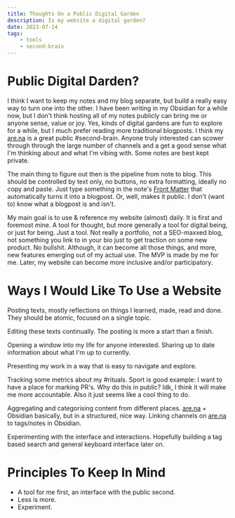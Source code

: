 ```yaml
---
title: Thoughts On a Public Digital Garden
description: Is my website a digital garden?
date: 2023-07-14
tags:
    - tools
    - second-brain
---
```

# Public Digital Darden?
I think I want to keep my notes and my blog separate, but build a really easy way to turn one into the other. I have been writing in my Obsidian for a while now, but I don't think hosting all of my notes publicly can bring me or anyone sense, value or joy. Yes, kinds of digital gardens are fun to explore for a while, but I much prefer reading more traditional blogposts. I think my [are.na](https://are.na/danielgalis) is a great public #second-brain. Anyone truly interested can scower through through the large number of channels and a get a good sense what I'm thinking about and what I'm vibing with. Some notes are best kept private.

The main thing to figure out then is the pipeline from note to blog. This should be controlled by text only, no buttons, no extra formatting, ideally no copy and paste. Just type something in the note's [Front Matter](https://frontmatter.codes/docs/markdown) that automatically turns it into a blogpost. Or, well, makes it public. I don't (want to) know what a blogpost is and isn't.

My main goal is to use & reference my website (almost) daily. It is first and foremost mine. A tool for thought, but more generally a tool for digital being, or just for being. Just a tool. Not really a portfolio, not a SEO-maxxed blog, not something you link to in your bio just to get traction on some new product. No bullshit. Although, it can become all those things, and more, new features emerging out of my actual use. The MVP is made by me for me. Later, my website can become more inclusive and/or participatory.

# Ways I Would Like To Use a Website
Posting texts, mostly reflections on things I learned, made, read and done. They should be atomic, focused on a single topic.

Editing these texts continually. The posting is more a start than a finish.

Opening a window into my life for anyone interested. Sharing up to date information about what I'm up to currently.

Presenting my work in a way that is easy to navigate and explore.

Tracking some metrics about my #rituals. Sport is good example: I want to have a place for marking PR's. Why do this in public? Idk, I think it will make me more accountable. Also it just seems like a cool thing to do.

Aggregating and categorising content from different places. [are.na](https://are.na/danielgalis) + Obsidian basically, but in a structured, nice way. Linking channels on [are.na](https://are.na/danielgalis) to tags/notes in Obsidian.

Experimenting with the interface and interactions. Hopefully building a tag based search and general keyboard interface later on.

# Principles To Keep In Mind
- A tool for me first, an interface with the public second.
- Less is more.
- Experiment.